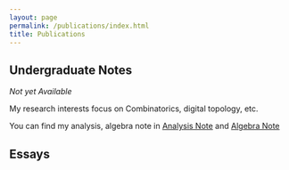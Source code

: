 ```yaml
---
layout: page
permalink: /publications/index.html
title: Publications
---
```


## Undergraduate Notes
*Not yet Available* 

My research interests focus on Combinatorics, digital topology, etc.

You can find my analysis, algebra note in [Analysis Note](https://github.com/Sam-superlab/Sam-superlab.github.io/blob/d6b544dc343cb26e8b606749fa5df09454ce7fb3/file/Analysis%20Note%20Math/main.pdf) and [Algebra Note](https://github.com/Sam-superlab/Sam-superlab.github.io/blob/d6b544dc343cb26e8b606749fa5df09454ce7fb3/file/Algebra%20Note%20Math/main.pdf)

## Essays


